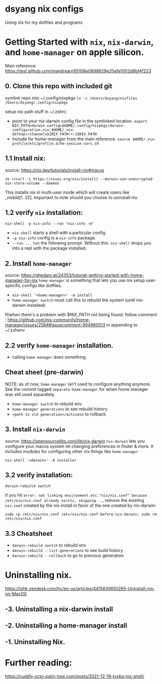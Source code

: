 # dsyang nix configs

Using nix for my dotfiles and programs

# Getting Started with `nix`, `nix-darwin`, and `home-manager` on apple silicon. 
Main reference: https://gist.github.com/mandrean/65108e0898629e20afe1002d8bf4f223
## 0. Clone this repo with included git 
symlink repo into ~/.config/nixpkgs
`ln -s /Users/dsyang/nixfiles /Users/dsyang/.config/nixpkgs`

setup nix path stuff in ~/.zshrc:
- point to your nix-darwin config file in the symlinked location.
`export NIX_PATH=darwin-config=$HOME/.config/nixpkgs/darwin-configuration.nix:$HOME/.nix-defexpr/channels${NIX_PATH:+:}$NIX_PATH`
- Include for home-manager from the main reference. 
`source $HOME/.nix-profile/etc/profile.d/hm-session-vars.sh`


## 1.1 Install nix:
source: https://nix.dev/tutorials/install-nix#macos

`sh <(curl -L https://nixos.org/nix/install) --darwin-use-unencrypted-nix-store-volume --daemon`

This installs nix in multi-user mode which will create users like _nixbld[1..32]. Important to note should you choose to uninstall nix.

## 1.2 verify `nix` installation:
`nix-shell -p nix-info --run "nix-info -m"` 
- `nix-shell` starts a shell with a particular config
- `-p nix-info` config is a `nix-info` package. 
- `--run ...` run the following prompt. Without this. `nix-shell` drops you into a repl with the package installed.

## 2. Install `home-manager`
source: https://ghedam.at/24353/tutorial-getting-started-with-home-manager-for-nix
`home-manager` is something that lets you use nix setup user-specific configs like dotfiles. 

- `nix-shell '<home-manager>' -A install`
- `home-manager switch` must call this to rebuild the system (until nix-darwin installed)

If/when there's a problem with $NIX_PATH not being found: 
follow comment : https://github.com/nix-community/home-manager/issues/2564#issuecomment-994960513 in appending to ~/.zshenv

## 2.2 verify `home-manager` installation. 
- calling `home-manager` does something.

## Cheat sheet (pre-darwin)
NOTE: as of now, `home-manager` isn't used to configure anything anymore. See the commit tagged `separate-home-manager` for when home manager was still used separately.
- `home-manager switch` to rebuild env
- `home-manager generations` to see rebuild history
- `<path to old generation>/activate` to rollback

## 3. Install `nix-darwin`
source: https://opensourcelibs.com/lib/nix-darwin
`nix-darwin` lets you configure your macos system let changing preferences in finder & more. It includes modules for configuring other nix things like `home-manager`

`nix-shell '<darwin>' -A installer`

## 3.2 verify installation:
`darwin-rebuild switch`

if you hit `error: not linking environment.etc."nix/nix.conf" because /etc/nix/nix.conf already exists, skipping...`, remove the existing `nix.conf` created by the nix install in favor of the one created by nix-darwin:

`sudo cp /etc/nix/nix.conf /etc/nix/nix.conf-before-nix-darwin; sudo rm /etc/nix/nix.conf`


## 3.3 Cheatsheet 
- `darwin-rebuild switch` to rebuild env
- `darwin-rebuild --list-generations` to see build history
- `darwin-rebuild --rollback` to go to previous generation


# Uninstalling nix. 
https://iohk.zendesk.com/hc/en-us/articles/4415830650265-Uninstall-nix-on-MacOS

## -3. Uninstalling a nix-darwin install
## -2. Uninstalling a home-manager install
## -1. Uninstalling Nix.


# Further reading:
https://cuddly-octo-palm-tree.com/posts/2021-12-19-tyska-nix-shell/
